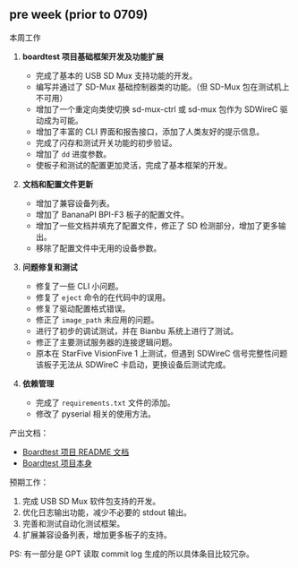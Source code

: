 ## pre week (prior to 0709)

本周工作

1. **boardtest 项目基础框架开发及功能扩展**
   - 完成了基本的 USB SD Mux 支持功能的开发。
   - 编写并通过了 SD-Mux 基础控制器类的功能。（但 SD-Mux 包在测试机上不可用）
   - 增加了一个重定向类使切换 sd-mux-ctrl 或 sd-mux 包作为 SDWireC 驱动成为可能。
   - 增加了丰富的 CLI 界面和报告接口，添加了人类友好的提示信息。
   - 完成了闪存和测试开关功能的初步验证。
   - 增加了 `dd` 进度参数。
   - 使板子和测试的配置更加灵活，完成了基本框架的开发。

2. **文档和配置文件更新**
   - 增加了兼容设备列表。
   - 增加了 BananaPI BPI-F3 板子的配置文件。
   - 增加了一些文档并填充了配置文件，修正了 SD 检测部分，增加了更多输出。
   - 移除了配置文件中无用的设备参数。

3. **问题修复和测试**
   - 修复了一些 CLI 小问题。
   - 修复了 `eject` 命令的在代码中的误用。
   - 修复了驱动配置格式错误。
   - 修正了 `image_path` 未应用的问题。
   - 进行了初步的调试测试，并在 Bianbu 系统上进行了测试。
   - 修正了主要测试服务器的连接逻辑问题。
   - 原本在 StarFive VisionFive 1 上测试，但遇到 SDWireC 信号完整性问题该板子无法从 SDWireC 卡启动，更换设备后测试完成。

4. **依赖管理**
   - 完成了 `requirements.txt` 文件的添加。
   - 修改了 pyserial 相关的使用方法。

产出文档：
- [Boardtest 项目 README 文档](https://github.com/255doesnotexist/boardtest/blob/main/README.md)
- [Boardtest 项目本身](https://github.com/255doesnotexist/boardtest/)

预期工作：
1. 完成 USB SD Mux 软件包支持的开发。
2. 优化日志输出功能，减少不必要的 stdout 输出。
3. 完善和测试自动化测试框架。
4. 扩展兼容设备列表，增加更多板子的支持。

PS: 有一部分是 GPT 读取 commit log 生成的所以具体条目比较冗杂。